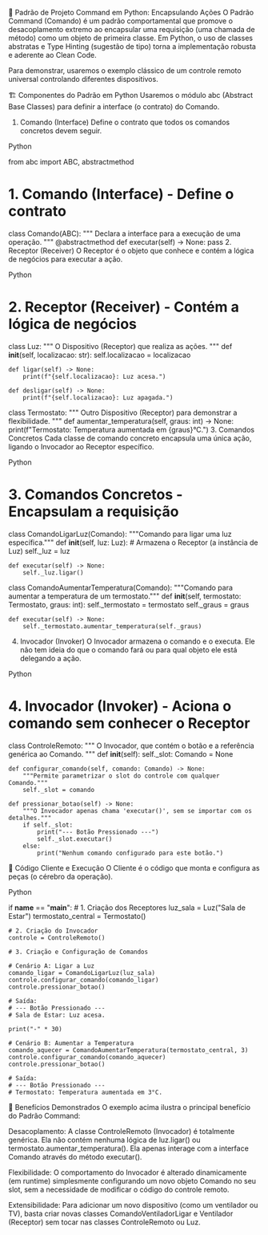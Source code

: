 🤖 Padrão de Projeto Command em Python: Encapsulando Ações
O Padrão Command (Comando) é um padrão comportamental que promove o desacoplamento extremo ao encapsular uma requisição (uma chamada de método) como um objeto de primeira classe. Em Python, o uso de classes abstratas e Type Hinting (sugestão de tipo) torna a implementação robusta e aderente ao Clean Code.

Para demonstrar, usaremos o exemplo clássico de um controle remoto universal controlando diferentes dispositivos.

🏗️ Componentes do Padrão em Python
Usaremos o módulo abc (Abstract Base Classes) para definir a interface (o contrato) do Comando.

1. Comando (Interface)
Define o contrato que todos os comandos concretos devem seguir.

Python

from abc import ABC, abstractmethod

# 1. Comando (Interface) - Define o contrato
class Comando(ABC):
    """
    Declara a interface para a execução de uma operação.
    """
    @abstractmethod
    def executar(self) -> None:
        pass
2. Receptor (Receiver)
O Receptor é o objeto que conhece e contém a lógica de negócios para executar a ação.

Python

# 2. Receptor (Receiver) - Contém a lógica de negócios
class Luz:
    """
    O Dispositivo (Receptor) que realiza as ações.
    """
    def __init__(self, localizacao: str):
        self.localizacao = localizacao

    def ligar(self) -> None:
        print(f"{self.localizacao}: Luz acesa.")

    def desligar(self) -> None:
        print(f"{self.localizacao}: Luz apagada.")

class Termostato:
    """
    Outro Dispositivo (Receptor) para demonstrar a flexibilidade.
    """
    def aumentar_temperatura(self, graus: int) -> None:
        print(f"Termostato: Temperatura aumentada em {graus}°C.")
3. Comandos Concretos
Cada classe de comando concreto encapsula uma única ação, ligando o Invocador ao Receptor específico.

Python

# 3. Comandos Concretos - Encapsulam a requisição
class ComandoLigarLuz(Comando):
    """Comando para ligar uma luz específica."""
    def __init__(self, luz: Luz):
        # Armazena o Receptor (a instância de Luz)
        self._luz = luz 

    def executar(self) -> None:
        self._luz.ligar()

class ComandoAumentarTemperatura(Comando):
    """Comando para aumentar a temperatura de um termostato."""
    def __init__(self, termostato: Termostato, graus: int):
        self._termostato = termostato
        self._graus = graus

    def executar(self) -> None:
        self._termostato.aumentar_temperatura(self._graus)
4. Invocador (Invoker)
O Invocador armazena o comando e o executa. Ele não tem ideia do que o comando fará ou para qual objeto ele está delegando a ação.

Python

# 4. Invocador (Invoker) - Aciona o comando sem conhecer o Receptor
class ControleRemoto:
    """
    O Invocador, que contém o botão e a referência genérica ao Comando.
    """
    def __init__(self):
        self._slot: Comando = None

    def configurar_comando(self, comando: Comando) -> None:
        """Permite parametrizar o slot do controle com qualquer Comando."""
        self._slot = comando

    def pressionar_botao(self) -> None:
        """O Invocador apenas chama 'executar()', sem se importar com os detalhes."""
        if self._slot:
            print("--- Botão Pressionado ---")
            self._slot.executar()
        else:
            print("Nenhum comando configurado para este botão.")
🧪 Código Cliente e Execução
O Cliente é o código que monta e configura as peças (o cérebro da operação).

Python

if __name__ == "__main__":
    # 1. Criação dos Receptores
    luz_sala = Luz("Sala de Estar")
    termostato_central = Termostato()
    
    # 2. Criação do Invocador
    controle = ControleRemoto()

    # 3. Criação e Configuração de Comandos

    # Cenário A: Ligar a Luz
    comando_ligar = ComandoLigarLuz(luz_sala)
    controle.configurar_comando(comando_ligar)
    controle.pressionar_botao()
    
    # Saída:
    # --- Botão Pressionado ---
    # Sala de Estar: Luz acesa.

    print("-" * 30)

    # Cenário B: Aumentar a Temperatura
    comando_aquecer = ComandoAumentarTemperatura(termostato_central, 3)
    controle.configurar_comando(comando_aquecer)
    controle.pressionar_botao()

    # Saída:
    # --- Botão Pressionado ---
    # Termostato: Temperatura aumentada em 3°C.
🚀 Benefícios Demonstrados
O exemplo acima ilustra o principal benefício do Padrão Command:

Desacoplamento: A classe ControleRemoto (Invocador) é totalmente genérica. Ela não contém nenhuma lógica de luz.ligar() ou termostato.aumentar_temperatura(). Ela apenas interage com a interface Comando através do método executar().

Flexibilidade: O comportamento do Invocador é alterado dinamicamente (em runtime) simplesmente configurando um novo objeto Comando no seu slot, sem a necessidade de modificar o código do controle remoto.

Extensibilidade: Para adicionar um novo dispositivo (como um ventilador ou TV), basta criar novas classes ComandoVentiladorLigar e Ventilador (Receptor) sem tocar nas classes ControleRemoto ou Luz.
